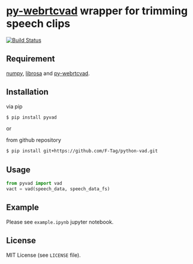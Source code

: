 # [py-webrtcvad](https://github.com/wiseman/py-webrtcvad) wrapper for trimming speech clips
[![Build Status](https://travis-ci.org/F-Tag/python-vad.svg?branch=master)](https://travis-ci.org/F-Tag/python-vad)

## Requirement
[numpy](https://github.com/numpy/numpy), 
[librosa](https://github.com/librosa/librosa) and 
[py-webrtcvad](https://github.com/wiseman/py-webrtcvad).

## Installation
via pip
```sh
$ pip install pyvad
```

or

from github repository
```sh
$ pip install git+https://github.com/F-Tag/python-vad.git
```

## Usage
```python
from pyvad import vad
vact = vad(speech_data, speech_data_fs)
```


## Example
Please see `example.ipynb` jupyter notebook.

## License
MIT License (see `LICENSE` file).

